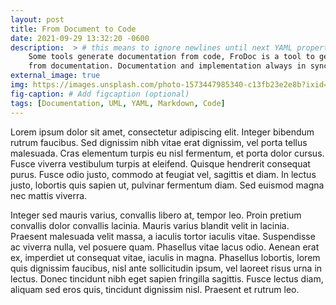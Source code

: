 ```yaml
---
layout: post
title: From Document to Code
date: 2021-09-29 13:32:20 -0600
description:  > # this means to ignore newlines until next YAML property
    Some tools generate documentation from code, FroDoc is a tool to generate code 
    from documentation. Documentation and implementation always in sync!
external_image: true
img: https://images.unsplash.com/photo-1573447985340-c13fb23e2e8b?ixid=MnwxMjA3fDB8MHxwaG90by1wYWdlfHx8fGVufDB8fHx8&ixlib=rb-1.2.1&auto=format&fit=crop&w=640&q=80
fig-caption: # Add figcaption (optional)
tags: [Documentation, UML, YAML, Markdown, Code]
---
```


Lorem ipsum dolor sit amet, consectetur adipiscing elit. Integer bibendum rutrum faucibus. Sed dignissim nibh vitae erat dignissim, vel porta tellus malesuada. Cras elementum turpis eu nisl fermentum, et porta dolor cursus. Fusce viverra vestibulum turpis at eleifend. Quisque hendrerit consequat purus. Fusce odio justo, commodo at feugiat vel, sagittis et diam. In lectus justo, lobortis quis sapien ut, pulvinar fermentum diam. Sed euismod magna nec mattis viverra.

Integer sed mauris varius, convallis libero at, tempor leo. Proin pretium convallis dolor convallis lacinia. Mauris varius blandit velit in lacinia. Praesent malesuada velit massa, a iaculis tortor iaculis vitae. Suspendisse ac viverra nulla, vel posuere quam. Phasellus vitae lacus odio. Aenean erat ex, imperdiet ut consequat vitae, iaculis in magna. Phasellus lobortis, lorem quis dignissim faucibus, nisl ante sollicitudin ipsum, vel laoreet risus urna in lectus. Donec tincidunt nibh eget sapien fringilla sagittis. Fusce lectus diam, aliquam sed eros quis, tincidunt dignissim nisl. Praesent et rutrum leo.

